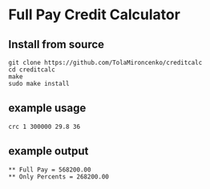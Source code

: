 # Full Pay Credit Calculator

## Install from source

```shell
git clone https://github.com/TolaMironcenko/creditcalc
cd creditcalc
make
sudo make install
```

## example usage

```shell
crc 1 300000 29.8 36
```

## example output

```shell
** Full Pay = 568200.00
** Only Percents = 268200.00
```